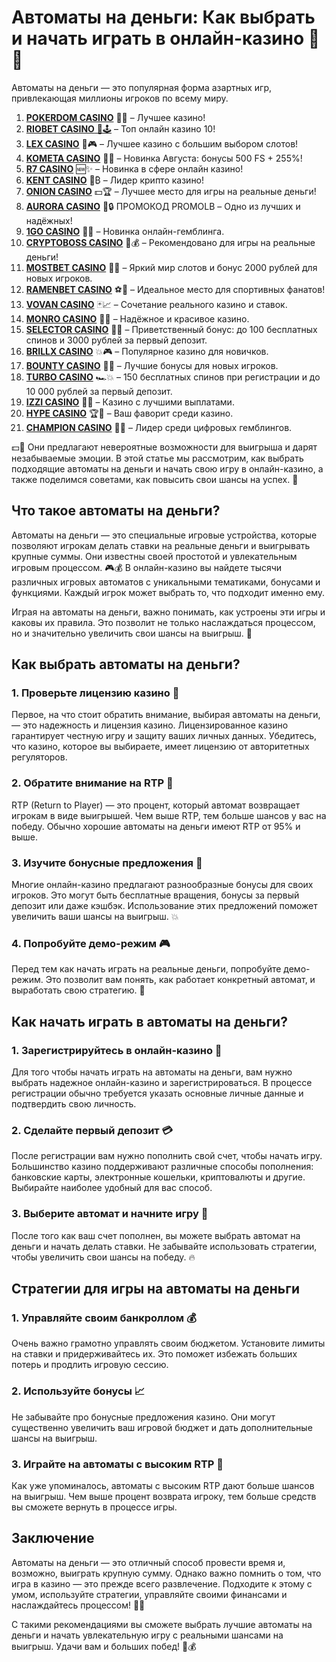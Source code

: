 # Автоматы на деньги: Как выбрать и начать играть в онлайн-казино 🎰💸
Автоматы на деньги — это популярная форма азартных игр, привлекающая миллионы игроков по всему миру. 
1. [**POKERDOM CASINO**](https://4pd-stat.com/click/65c385136bcc63141167f1e3/4450/13807/subaccount) 🎰🔥 – Лучшее казино!
1. [**RIOBET CASINO** 🌟🕹️](https://tracker.rioaffi.com/link?btag=1027246_346134) – Топ онлайн казино 10!
1. [**LEX CASINO**](https://lex-ircp01.com/c71ab4dfb) 🎯🎮 – Лучшее казино с большим выбором слотов!
1. [**KOMETA CASINO**](https://stars-flight.com/s2371995e) 🚀🎁 – Новинка Августа: бонусы 500 FS + 255%!
1. [**R7 CASINO**](https://aristocratic-hall.com/s9f210880) 🆕✨ – Новинка в сфере онлайн казино!
1. [**KENT CASINO**](https://passage-through-deserts.com/de0514c15) 💎₿ – Лидер крипто казино!
1. [**ONION CASINO**](https://obclk001-2d.top/click?offer_id=986&partner_id=10542&landing_id=1798&utm_medium=affiliate&sub_1=oncasino3) 💵🏆 – Лучшее место для игры на реальные деньги!
1. [**AURORA CASINO**](https://10trafic-stat2.com/click/668546566bcc6313411604c7/6766/15114/subaccount?promocode=PROMOLB) 🌌🔒 ПРОМОКОД PROMOLB – Одно из лучших и надёжных!
1. [**1GO CASINO**](https://1go-ircp01.com/ce015f410) 🎉🎲 – Новинка онлайн-гемблинга.
1. [**CRYPTOBOSS CASINO**](https://cryptobossc.online/d847bcfa9) 👑💰 – Рекомендовано для игры на реальные деньги!
1. [**MOSTBET CASINO**](https://ktbtis024ifqfn0mst.com/beQs) 🎡💫 – Яркий мир слотов и бонус 2000 рублей для новых игроков.
1. [**RAMENBET CASINO**](https://get.saltyram.com/ru/registration?apkpop=0&partner=p24970p3296034p5526) ⚽🏅 – Идеальное место для спортивных фанатов!
1. [**VOVAN CASINO**](https://vovan.site/d2375cf9b) 🃏📈 – Сочетание реального казино и ставок.
1. [**MONRO CASINO**](https://mnr-ircp01.com/c3ce72a2c) 🌟💖 – Надёжное и красивое казино.
1. [**SELECTOR CASINO**](https://gosel.pl/SELVK) 🎁🎉 – Приветственный бонус: до 100 бесплатных спинов и 3000 рублей за первый депозит.
1. [**BRILLX CASINO**](https://brillx.pub/BRIVK) 💥🎮 – Популярное казино для новичков.
1. [**BOUNTY CASINO**](https://bounty-casino.de/BOVK) 🎯🎁 – Лучшие бонусы для новых игроков.
1. [**TURBO CASINO**](https://turbo-casino.pro/TURVK) 🏎️💥 – 150 бесплатных спинов при регистрации и до 10 000 рублей за первый депозит.
1. [**IZZI CASINO**](https://izzi-fr03.com/ca7c8a7b7) 💸🔝 – Казино с лучшими выплатами.
1. [**HYPE CASINO**](https://hypekaz.com/dc2f44ad0) 🏆🎉 – Ваш фаворит среди казино.
1. [**CHAMPION CASINO**](https://champcasino.ink/pobeda/doa-hats?p80412p305331p112c) 🥇🎰 – Лидер среди цифровых гемблингов.

💵🎰 Они предлагают невероятные возможности для выигрыша и дарят незабываемые эмоции. В этой статье мы рассмотрим, как выбрать подходящие автоматы на деньги и начать свою игру в онлайн-казино, а также поделимся советами, как повысить свои шансы на успех. 🚀

## Что такое автоматы на деньги?

Автоматы на деньги — это специальные игровые устройства, которые позволяют игрокам делать ставки на реальные деньги и выигрывать крупные суммы. Они известны своей простотой и увлекательным игровым процессом. 🎮💰 В онлайн-казино вы найдете тысячи различных игровых автоматов с уникальными тематиками, бонусами и функциями. Каждый игрок может выбрать то, что подходит именно ему. 

Играя на автоматы на деньги, важно понимать, как устроены эти игры и каковы их правила. Это позволит не только наслаждаться процессом, но и значительно увеличить свои шансы на выигрыш. 🎲

## Как выбрать автоматы на деньги?

### 1. Проверьте лицензию казино 📜

Первое, на что стоит обратить внимание, выбирая автоматы на деньги, — это надежность и лицензия казино. Лицензированное казино гарантирует честную игру и защиту ваших личных данных. Убедитесь, что казино, которое вы выбираете, имеет лицензию от авторитетных регуляторов.

### 2. Обратите внимание на RTP 🎯

RTP (Return to Player) — это процент, который автомат возвращает игрокам в виде выигрышей. Чем выше RTP, тем больше шансов у вас на победу. Обычно хорошие автоматы на деньги имеют RTP от 95% и выше.

### 3. Изучите бонусные предложения 🎁

Многие онлайн-казино предлагают разнообразные бонусы для своих игроков. Это могут быть бесплатные вращения, бонусы за первый депозит или даже кэшбэк. Использование этих предложений поможет увеличить ваши шансы на выигрыш. 💥

### 4. Попробуйте демо-режим 🎮

Перед тем как начать играть на реальные деньги, попробуйте демо-режим. Это позволит вам понять, как работает конкретный автомат, и выработать свою стратегию. 🎯

## Как начать играть в автоматы на деньги?

### 1. Зарегистрируйтесь в онлайн-казино 📝

Для того чтобы начать играть на автоматы на деньги, вам нужно выбрать надежное онлайн-казино и зарегистрироваться. В процессе регистрации обычно требуется указать основные личные данные и подтвердить свою личность.

### 2. Сделайте первый депозит 💳

После регистрации вам нужно пополнить свой счет, чтобы начать игру. Большинство казино поддерживают различные способы пополнения: банковские карты, электронные кошельки, криптовалюты и другие. Выбирайте наиболее удобный для вас способ.

### 3. Выберите автомат и начните игру 🎰

После того как ваш счет пополнен, вы можете выбрать автомат на деньги и начать делать ставки. Не забывайте использовать стратегии, чтобы увеличить свои шансы на победу. 🔥

## Стратегии для игры на автоматы на деньги

### 1. Управляйте своим банкроллом 💰

Очень важно грамотно управлять своим бюджетом. Установите лимиты на ставки и придерживайтесь их. Это поможет избежать больших потерь и продлить игровую сессию.

### 2. Используйте бонусы 📈

Не забывайте про бонусные предложения казино. Они могут существенно увеличить ваш игровой бюджет и дать дополнительные шансы на выигрыш.

### 3. Играйте на автоматы с высоким RTP 🎯

Как уже упоминалось, автоматы с высоким RTP дают больше шансов на выигрыш. Чем выше процент возврата игроку, тем больше средств вы сможете вернуть в процессе игры.

## Заключение

Автоматы на деньги — это отличный способ провести время и, возможно, выиграть крупную сумму. Однако важно помнить о том, что игра в казино — это прежде всего развлечение. Подходите к этому с умом, используйте стратегии, управляйте своими финансами и наслаждайтесь процессом! 🎉💸

С такими рекомендациями вы сможете выбрать лучшие автоматы на деньги и начать увлекательную игру с реальными шансами на выигрыш. Удачи вам и больших побед! 🎲💰


